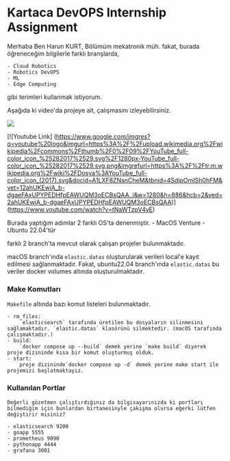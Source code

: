 # Kartaca DevOPS Internship Assignment

Merhaba Ben Harun KURT, Bölümüm mekatronik müh. fakat, burada öğreneceğim bilgilerle farklı branşlarda,

    - Cloud Robotics
    - Robotics DevOPS  
    - ML
    - Edge Computing
  
gibi terimleri kullanmak istiyorum.

Aşağıda ki video'da projeye ait, çalışmasını izleyebilirsiniz.

![](https://www.youtube.com/watch?v=tNaWTzpV4yE)

[![Youtube Link]
(https://www.google.com/imgres?q=youtube%20logo&imgurl=https%3A%2F%2Fupload.wikimedia.org%2Fwikipedia%2Fcommons%2Fthumb%2F0%2F09%2FYouTube_full-color_icon_%25282017%2529.svg%2F1280px-YouTube_full-color_icon_%25282017%2529.svg.png&imgrefurl=https%3A%2F%2Ftr.m.wikipedia.org%2Fwiki%2FDosya%3AYouTube_full-color_icon_(2017).svg&docid=A1LXF8ZNsnCheM&tbnid=4SdipOmISh0hFM&vet=12ahUKEwiA_b-dgaeFAxUPYPEDHfpEAWUQM3oECBsQAA..i&w=1280&h=886&hcb=2&ved=2ahUKEwiA_b-dgaeFAxUPYPEDHfpEAWUQM3oECBsQAA)]
(https://www.youtube.com/watch?v=tNaWTzpV4yE)  

Burada yaptığım adımlar 2 farklı OS'ta denenmiştir.
    - MacOS Venture
    - Ubuntu 22.04'tür

farklı 2 branch'ta mevcut olarak çalışan projeler bulunmaktadır.

macOS branch'ında ```elastic.datas``` oluşturularak verileri local'e kayıt edilmesi sağlanmaktadır.
Fakat, ubuntu22.04 branch'ında `elastic.datas` bu veriler docker volumes altında oluşturulmaktadır.

### Make Komutları

```Makefile``` altında bazı komut listeleri bulunmaktadır.

    - rm_files:
        `elasticsearch` tarafında üretilen bu dosyaların silinmesini sağlamaktadır. `elastic.datas` klasörünü silmektedir. (macOS tarafında çalışmaktadır.)
    - build:
        `docker compose up --build` demek yerine `make build` diyerek proje dizininde kısa bir komut oluşturmuş olduk.
    - start:
        proje dizininde`docker compose up -d` demek yerine make start ile projemizi başlatmaktayız. 

### Kullanılan Portlar

    Değerli gözetmen çalıştırdığınız da bilgisayarınızda ki portları bilmediğim için bunlardan birtanesinyle çakışma olursa eğerki lütfen değiştirir misiniz? 

    - elasticsearch 9200
    - goapp 5555
    - prometheus 9090
    - pythonapp 4444
    - grafana 3001
